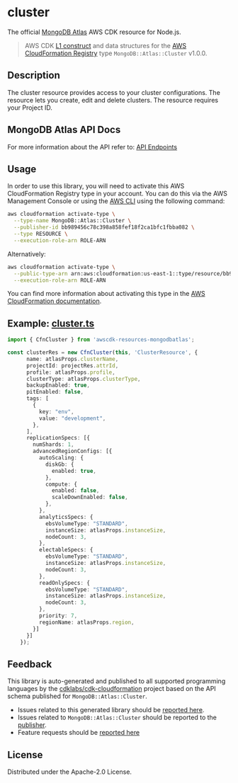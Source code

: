 # cluster

The official [MongoDB Atlas](https://www.mongodb.com/) AWS CDK resource for Node.js.

> AWS CDK [L1 construct] and data structures for the [AWS CloudFormation Registry] type `MongoDB::Atlas::Cluster` v1.0.0.

[L1 construct]: https://docs.aws.amazon.com/cdk/latest/guide/constructs.html
[AWS CloudFormation Registry]: https://docs.aws.amazon.com/AWSCloudFormation/latest/UserGuide/registry.html

## Description

The cluster resource provides access to your cluster configurations. The resource lets you create, edit and delete clusters. The resource requires your Project ID.

## MongoDB Atlas API Docs

For more information about the API refer to: [API Endpoints](https://www.mongodb.com/docs/atlas/reference/api-resources-spec/#tag/Clusters)

## Usage

In order to use this library, you will need to activate this AWS CloudFormation Registry type in your account. You can do this via the AWS Management Console or using the [AWS CLI](https://aws.amazon.com/cli/) using the following command:

```sh
aws cloudformation activate-type \
  --type-name MongoDB::Atlas::Cluster \
  --publisher-id bb989456c78c398a858fef18f2ca1bfc1fbba082 \
  --type RESOURCE \
  --execution-role-arn ROLE-ARN
```

Alternatively:

```sh
aws cloudformation activate-type \
  --public-type-arn arn:aws:cloudformation:us-east-1::type/resource/bb989456c78c398a858fef18f2ca1bfc1fbba082/MongoDB-Atlas-Cluster \
  --execution-role-arn ROLE-ARN
```

You can find more information about activating this type in the [AWS CloudFormation documentation](https://docs.aws.amazon.com/AWSCloudFormation/latest/UserGuide/registry-public.html).


## Example: [cluster.ts](../../../examples/l1-resources/cluster.ts)
```ts
import { CfnCluster } from 'awscdk-resources-mongodbatlas';

const clusterRes = new CfnCluster(this, 'ClusterResource', {
      name: atlasProps.clusterName,
      projectId: projectRes.attrId,
      profile: atlasProps.profile,
      clusterType: atlasProps.clusterType,
      backupEnabled: true,
      pitEnabled: false,
      tags: [
        {
          key: "env",
          value: "development",
        },
      ],
      replicationSpecs: [{
        numShards: 1,
        advancedRegionConfigs: [{
          autoScaling: {
            diskGb: {
              enabled: true,
            },
            compute: {
              enabled: false,
              scaleDownEnabled: false,
            },
          },
          analyticsSpecs: {
            ebsVolumeType: "STANDARD",
            instanceSize: atlasProps.instanceSize,
            nodeCount: 3,
          },
          electableSpecs: {
            ebsVolumeType: "STANDARD",
            instanceSize: atlasProps.instanceSize,
            nodeCount: 3,
          },
          readOnlySpecs: {
            ebsVolumeType: "STANDARD",
            instanceSize: atlasProps.instanceSize,
            nodeCount: 3,
          },
          priority: 7,
          regionName: atlasProps.region,
        }]
      }]
    });

```

## Feedback

This library is auto-generated and published to all supported programming languages by the [cdklabs/cdk-cloudformation] project based on the API schema published for `MongoDB::Atlas::Cluster`.

* Issues related to this generated library should be [reported here](https://github.com/cdklabs/cdk-cloudformation/issues/new?title=Issue+with+%40cdk-cloudformation%2Fmongodb-atlas-cluster+v1.0.0).
* Issues related to `MongoDB::Atlas::Cluster` should be reported to the [publisher](https://github.com/mongodb/mongodbatlas-cloudformation-resources/issues).
* Feature requests should be [reported here](https://feedback.mongodb.com/forums/924145-atlas?category_id=392596)

[cdklabs/cdk-cloudformation]: https://github.com/cdklabs/cdk-cloudformation

## License

Distributed under the Apache-2.0 License.